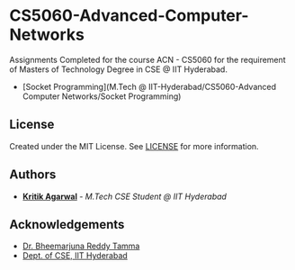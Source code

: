 # CS5060-Advanced-Computer-Networks
Assignments Completed for the course ACN - CS5060 for the requirement of Masters of Technology Degree in CSE @ IIT Hyderabad.

* [Socket Programming](M.Tech @ IIT-Hyderabad/CS5060-Advanced Computer Networks/Socket Programming)

## License

Created under the MIT License. See [LICENSE](https://github.com/AgarwalKritik/public/blob/main/LICENSE) for more information.

## Authors

* **[Kritik Agarwal](https://github.com/AgarwalKritik/)** - *M.Tech CSE Student @ IIT Hyderabad*

## Acknowledgements

* [Dr. Bheemarjuna Reddy Tamma](https://people.iith.ac.in/tbr/)
* [Dept. of CSE, IIT Hyderabad](https://cse.iith.ac.in)
